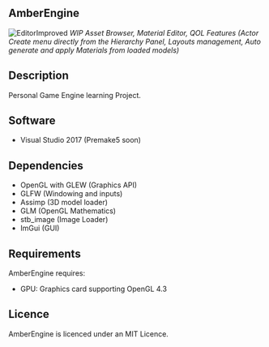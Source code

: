 ## AmberEngine
![EditorImproved](https://github.com/maxbrundev/AmberEngine/assets/32653095/bbeba826-a6e3-4593-92f6-8ddb4a934851)
*WIP Asset Browser, Material Editor, QOL Features (Actor Create menu directly from the Hierarchy Panel, Layouts management, Auto generate and apply Materials from loaded models)*

## Description
Personal Game Engine learning Project.

## Software
- Visual Studio 2017 (Premake5 soon)

## Dependencies
- OpenGL with GLEW (Graphics API)
- GLFW (Windowing and inputs)
- Assimp (3D model loader)
- GLM (OpenGL Mathematics)
- stb_image (Image Loader)
- ImGui (GUI)

## Requirements
AmberEngine requires:
- GPU: Graphics card supporting OpenGL 4.3

## Licence
AmberEngine is licenced under an MIT Licence.
